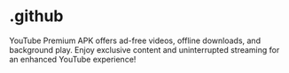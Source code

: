 # .github
YouTube Premium APK offers ad-free videos, offline downloads, and background play. Enjoy exclusive content and uninterrupted streaming for an enhanced YouTube experience!
